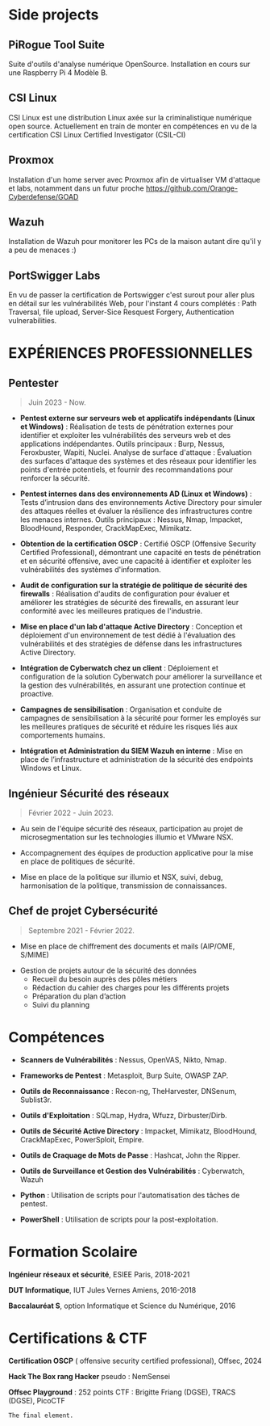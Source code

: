 # Side projects

## PiRogue Tool Suite

Suite d'outils d'analyse numérique OpenSource. Installation en cours sur une Raspberry Pi 4 Modèle B.

## CSI Linux 

CSI Linux est une distribution Linux axée sur la criminalistique numérique open source. Actuellement en train de monter en compétences en vu de la certification CSI Linux Certified Investigator (CSIL-CI)

## Proxmox

Installation d'un home server avec Proxmox afin de virtualiser VM d'attaque et labs, notamment dans un futur proche https://github.com/Orange-Cyberdefense/GOAD

## Wazuh

Installation de Wazuh pour monitorer les PCs de la maison autant dire qu'il y a peu de menaces :) 

## PortSwigger Labs

En vu de passer la certification de Portswigger c'est surout pour aller plus en détail sur les vulnérabilités Web, pour l'instant 4 cours complétés : Path Traversal, file upload, Server-Sice Resquest Forgery, Authentication vulnerabilities. 

# EXPÉRIENCES PROFESSIONNELLES

## Pentester

> Juin 2023 - Now.

*  **Pentest externe sur serveurs web et applicatifs indépendants (Linux et Windows)** : Réalisation
de tests de pénétration externes pour identifier et exploiter les vulnérabilités des serveurs web
et des applications indépendantes. Outils principaux : Burp, Nessus, Feroxbuster, Wapiti, Nuclei.
Analyse de surface d'attaque : Évaluation des surfaces d'attaque des systèmes et des réseaux
pour identifier les points d'entrée potentiels, et fournir des recommandations pour renforcer la
sécurité.

*  **Pentest internes dans des environnements AD (Linux et Windows)** : Tests d’intrusion dans des
environnements Active Directory pour simuler des attaques réelles et évaluer la résilience des
infrastructures contre les menaces internes. Outils principaux : Nessus, Nmap, Impacket,
BloodHound, Responder, CrackMapExec, Mimikatz.

*  **Obtention de la certification OSCP** : Certifié OSCP (Offensive Security Certified Professional),
démontrant une capacité en tests de pénétration et en sécurité offensive, avec une capacité à identifier
et exploiter les vulnérabilités des systèmes d'information.

*  **Audit de configuration sur la stratégie de politique de sécurité des firewalls** : Réalisation
d'audits de configuration pour évaluer et améliorer les stratégies de sécurité des firewalls, en
assurant leur conformité avec les meilleures pratiques de l'industrie.

*  **Mise en place d'un lab d'attaque Active Directory** : Conception et déploiement d'un
environnement de test dédié à l'évaluation des vulnérabilités et des stratégies de défense dans
les infrastructures Active Directory.

*  **Intégration de Cyberwatch chez un client** : Déploiement et configuration de la solution
Cyberwatch pour améliorer la surveillance et la gestion des vulnérabilités, en assurant une
protection continue et proactive.

*  **Campagnes de sensibilisation** : Organisation et conduite de campagnes de sensibilisation à la
sécurité pour former les employés sur les meilleures pratiques de sécurité et réduire les risques
liés aux comportements humains.

*  **Intégration et Administration du SIEM Wazuh en interne** : Mise en place de l’infrastructure et
administration de la sécurité des endpoints Windows et Linux.



## Ingénieur Sécurité des réseaux 

> Février 2022 - Juin 2023.

*  Au sein de l'équipe sécurité des réseaux, participation au projet de microsegmentation sur les
technologies illumio et VMware NSX.

*  Accompagnement des équipes de production applicative pour la mise en place de politiques de
sécurité.

*  Mise en place de la politique sur illumio et NSX, suivi, debug, harmonisation de la politique,
transmission de connaissances.




## Chef de projet Cybersécurité

> Septembre 2021 - Février 2022.

*  Mise en place de chiffrement des documents et mails (AIP/OME, S/MIME)

- Gestion de projets autour de la sécurité des données
  - Recueil du besoin auprès des pôles métiers
  - Rédaction du cahier des charges pour les différents projets
  - Préparation du plan d’action
  - Suivi du planning


# Compétences

*  **Scanners de Vulnérabilités** : Nessus, OpenVAS, Nikto, Nmap.

*  **Frameworks de Pentest** : Metasploit, Burp Suite, OWASP ZAP.

*  **Outils de Reconnaissance** : Recon-ng, TheHarvester, DNSenum, Sublist3r.

*  **Outils d'Exploitation** : SQLmap, Hydra, Wfuzz, Dirbuster/Dirb.

*  **Outils de Sécurité Active Directory** : Impacket, Mimikatz, BloodHound, CrackMapExec, PowerSploit, Empire.

*  **Outils de Craquage de Mots de Passe** : Hashcat, John the Ripper.

*  **Outils de Surveillance et Gestion des Vulnérabilités** : Cyberwatch, Wazuh
  
*  **Python** : Utilisation de scripts pour l'automatisation des tâches de pentest.
  
*  **PowerShell** : Utilisation de scripts pour la post-exploitation.


# Formation Scolaire

**Ingénieur réseaux et sécurité**, ESIEE Paris,
2018-2021

**DUT Informatique**, IUT Jules Vernes Amiens,
2016-2018

**Baccalauréat S**, option Informatique et Science
du Numérique, 2016


# Certifications & CTF

**Certification OSCP** ( offensive security
certified professional), Offsec, 2024

**Hack The Box rang Hacker** pseudo :
NemSensei

**Offsec Playground** : 252 points
CTF : Brigitte Friang (DGSE), TRACS
(DGSE), PicoCTF



```
The final element.
```
